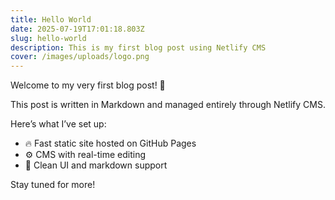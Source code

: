 ```yaml
---
title: Hello World
date: 2025-07-19T17:01:18.803Z
slug: hello-world
description: This is my first blog post using Netlify CMS
cover: /images/uploads/logo.png
---
```

Welcome to my very first blog post! 👋

This post is written in Markdown and managed entirely through Netlify CMS.

Here’s what I’ve set up:

* 🔥 Fast static site hosted on GitHub Pages
* ⚙️ CMS with real-time editing
* 🧠 Clean UI and markdown support 

Stay tuned for more!
